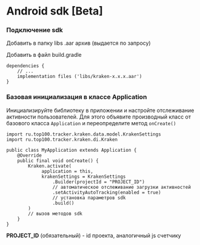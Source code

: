 # Android sdk \[Beta]

### Подключение sdk

Добавить в папку libs .aar архив (выдается по запросу)

Добавить в файл build.gradle&#x20;

```
dependencies {
    // ...
    implementation files ('libs/kraken-x.x.x.aar')
}
```

### Базовая инициализация в классе Application

Инициализируйте библиотеку в приложении и настройте отслеживание активности пользователей. Для этого объявите производный класс от базового класса `Application` и переопределите метод `onCreate()`

```
import ru.top100.tracker.kraken.data.model.KrakenSettings
import ru.top100.tracker.kraken.di.Kraken

public class MyApplication extends Application {
    @Override
    public final void onCreate() {
        Kraken.activate(
             application = this,
             krakenSettings = KrakenSettings
                 .Builder(projectId = "PROJECT_ID")
                 // автоматическое отслеживание загрузки активностей
                 .setActivityAutoTracking(enabled = true)
                 // установка параметров sdk
                 .build()
        )
        // вызов методов sdk
    }
}
```

**PROJECT\_ID** (обязательный) - id проекта, аналогичный js счетчику

